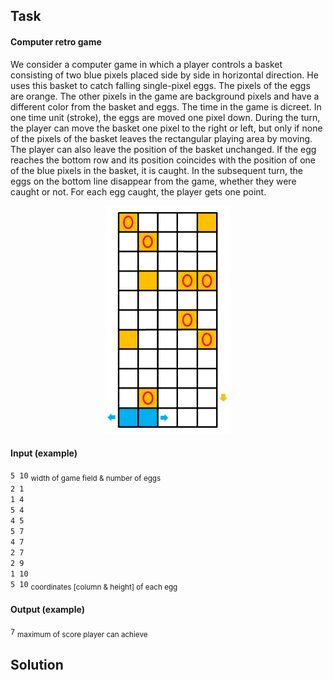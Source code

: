 ## Task

#### Computer retro game

We consider a computer game in which a player controls a basket consisting of two blue pixels placed side by side in horizontal direction. He uses this basket to catch falling single-pixel eggs. The pixels of the eggs are orange. The other pixels in the game are background pixels and have a different color from the basket and eggs. The time in the game is dicreet. In one time unit (stroke), the eggs are moved one pixel down. During the turn, the player can move the basket one pixel to the right or left, but only if none of the pixels of the basket leaves the rectangular playing area by moving. The player can also leave the position of the basket unchanged. If the egg reaches the bottom row and its position coincides with the position of one of the blue pixels in the basket, it is caught. In the subsequent turn, the eggs on the bottom line disappear from the game, whether they were caught or not. For each egg caught, the player gets one point.

<p align="center">
  <img src="pictures/example.png" width="200" title="example">
</p>

#### Input (example)

`5 10`  <sub> width of game field & number of eggs </sub>  
`2 1`  
`1 4`  
`5 4`  
`4 5`  
`5 7`  
`4 7`  
`2 7`  
`2 9`  
`1 10`  
`5 10`  <sub> coordinates [column & height] of each egg </sub>

#### Output (example)

`7` <sub> maximum of score player can achieve </sub>




## Solution



